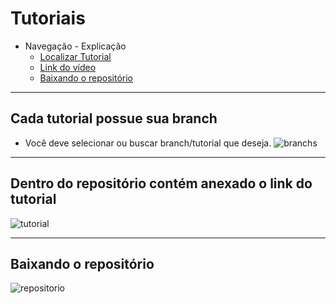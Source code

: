 # Tutoriais
- Navegação - Explicação
  - [Localizar Tutorial](#cada-tutorial-possue-sua-branch)
  - [Link do vídeo](#dentro-do-repositório-contém-anexado-o-link-do-tutorial)
  - [Baixando o repositório](#baixando-o-repositório)

<hr/>

## Cada tutorial possue sua branch
- Você deve selecionar ou buscar branch/tutorial que deseja.
![branchs](https://i.imgur.com/jXEEeYq.png)


<hr/>

## Dentro do repositório contém anexado o link do tutorial
![tutorial](https://i.imgur.com/eTeSuDU.png)

<hr/>

## Baixando o repositório
![repositorio](https://i.imgur.com/pXjUvBF.png)

